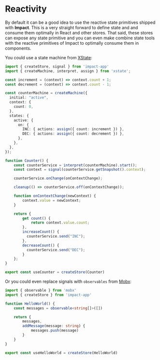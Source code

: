 # Reactivity

By default it can be a good idea to use the reactive state primitives shipped with **Impact**. This is a very straight forward to define state and and consume them optimally in React and other stores. That said, these stores can expose any state primitive and you can even make combine state tools with the reactive primitives of Impact to optimally consume them in components.

You could use a state machine from [XState](https://xstate.js.org/):

```ts
import { createStore, signal } from 'impact-app'
import { createMachine, interpret, assign } from 'xstate';

const increment = (context) => context.count + 1;
const decrement = (context) => context.count - 1;

const counterMachine = createMachine({
  initial: "active",
  context: {
    count: 0,
  },
  states: {
    active: {
      on: {
        INC: { actions: assign({ count: increment }) },
        DEC: { actions: assign({ count: decrement }) },
      },
    },
  },
});

function Counter() {
    const counterService = interpret(counterMachine).start();
    const context = signal(counterService.getSnapshot().context);

    counterService.onChange(onContextChange);

    cleanup(() => counterService.off(onContextChange));

    function onContextChange(newContext) {
        context.value = newContext;
    }

    return {
        get count() {
            return context.value.count;
        },
        increaseCount() {
          counterService.send("INC");
        },
        decreaseCount() {
          counterService.send("DEC");
        }
    };
}

export const useCounter = createStore(Counter)
```

Or you could even replace signals with `observables` from [Mobx](https://mobx.js.org/README.html):

```ts
import { observable } from 'mobx'
import { createStore } from 'impact-app'

function HelloWorld() {
    const messages = observable<string[]>([])

    return {
        messages,
        addMessage(message: string) {
            messages.push(message)
        }
    }
}

export const useHelloWorld = createStore(HelloWorld)
```